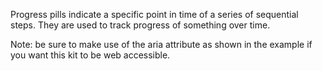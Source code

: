 Progress pills indicate a specific point in time of a series of sequential steps. They are used to track progress of something over time.

Note: be sure to make use of the aria attribute as shown in the example if you want this kit to be web accessible.
